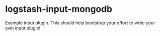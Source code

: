 # logstash-input-mongodb
Example input plugin. This should help bootstrap your effort to write your own input plugin!
